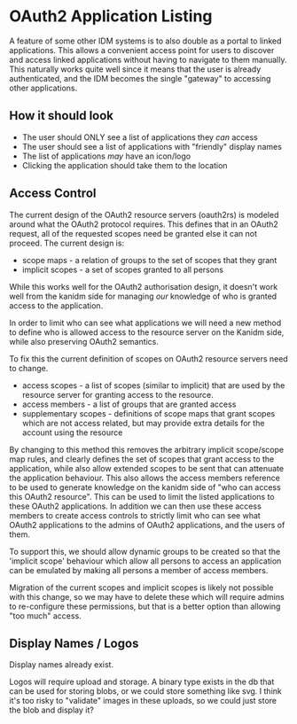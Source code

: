 # OAuth2 Application Listing

A feature of some other IDM systems is to also double as a portal to linked applications. This allows a convenient
access point for users to discover and access linked applications without having to navigate to them manually. This
naturally works quite well since it means that the user is already authenticated, and the IDM becomes the single
"gateway" to accessing other applications.

## How it should look

- The user should ONLY see a list of applications they _can_ access
- The user should see a list of applications with "friendly" display names
- The list of applications _may_ have an icon/logo
- Clicking the application should take them to the location

## Access Control

The current design of the OAuth2 resource servers (oauth2rs) is modeled around what the OAuth2 protocol requires. This
defines that in an OAuth2 request, all of the requested scopes need be granted else it can not proceed. The current
design is:

- scope maps - a relation of groups to the set of scopes that they grant
- implicit scopes - a set of scopes granted to all persons

While this works well for the OAuth2 authorisation design, it doesn't work well from the kanidm side for managing _our_
knowledge of who is granted access to the application.

In order to limit who can see what applications we will need a new method to define who is allowed access to the
resource server on the Kanidm side, while also preserving OAuth2 semantics.

To fix this the current definition of scopes on OAuth2 resource servers need to change.

- access scopes - a list of scopes (similar to implicit) that are used by the resource server for granting access to the
  resource.
- access members - a list of groups that are granted access
- supplementary scopes - definitions of scope maps that grant scopes which are not access related, but may provide extra
  details for the account using the resource

By changing to this method this removes the arbitrary implicit scope/scope map rules, and clearly defines the set of
scopes that grant access to the application, while also allow extended scopes to be sent that can attenuate the
application behaviour. This also allows the access members reference to be used to generate knowledge on the kanidm side
of "who can access this OAuth2 resource". This can be used to limit the listed applications to these OAuth2
applications. In addition we can then use these access members to create access controls to strictly limit who can see
what OAuth2 applications to the admins of OAuth2 applications, and the users of them.

To support this, we should allow dynamic groups to be created so that the 'implicit scope' behaviour which allow all
persons to access an application can be emulated by making all persons a member of access members.

Migration of the current scopes and implicit scopes is likely not possible with this change, so we may have to delete
these which will require admins to re-configure these permissions, but that is a better option than allowing "too much"
access.

## Display Names / Logos

Display names already exist.

Logos will require upload and storage. A binary type exists in the db that can be used for storing blobs, or we could
store something like svg. I think it's too risky to "validate" images in these uploads, so we could just store the blob
and display it?
